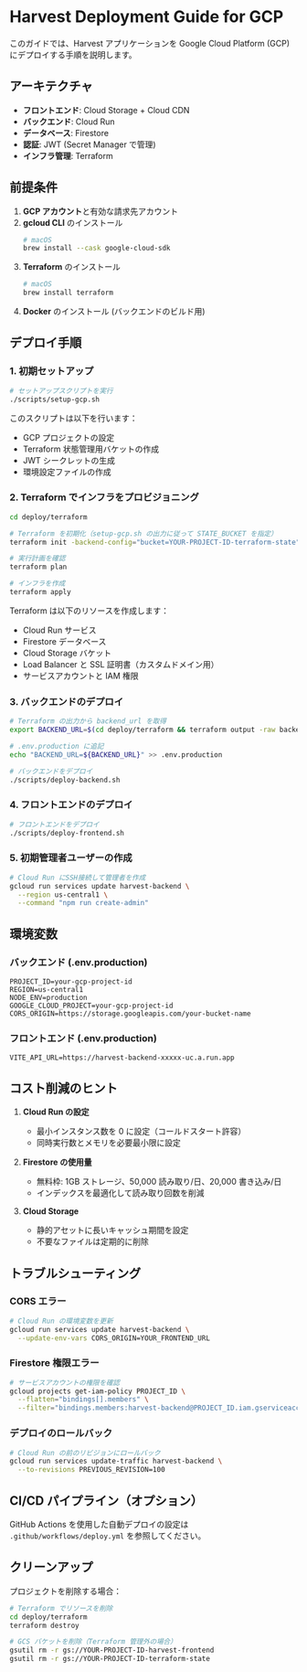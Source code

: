 # Harvest Deployment Guide for GCP

このガイドでは、Harvest アプリケーションを Google Cloud Platform (GCP) にデプロイする手順を説明します。

## アーキテクチャ

- **フロントエンド**: Cloud Storage + Cloud CDN
- **バックエンド**: Cloud Run
- **データベース**: Firestore
- **認証**: JWT (Secret Manager で管理)
- **インフラ管理**: Terraform

## 前提条件

1. **GCP アカウント**と有効な請求先アカウント
2. **gcloud CLI** のインストール
   ```bash
   # macOS
   brew install --cask google-cloud-sdk
   ```
3. **Terraform** のインストール
   ```bash
   # macOS
   brew install terraform
   ```
4. **Docker** のインストール (バックエンドのビルド用)

## デプロイ手順

### 1. 初期セットアップ

```bash
# セットアップスクリプトを実行
./scripts/setup-gcp.sh
```

このスクリプトは以下を行います：
- GCP プロジェクトの設定
- Terraform 状態管理用バケットの作成
- JWT シークレットの生成
- 環境設定ファイルの作成

### 2. Terraform でインフラをプロビジョニング

```bash
cd deploy/terraform

# Terraform を初期化（setup-gcp.sh の出力に従って STATE_BUCKET を指定）
terraform init -backend-config="bucket=YOUR-PROJECT-ID-terraform-state"

# 実行計画を確認
terraform plan

# インフラを作成
terraform apply
```

Terraform は以下のリソースを作成します：
- Cloud Run サービス
- Firestore データベース
- Cloud Storage バケット
- Load Balancer と SSL 証明書（カスタムドメイン用）
- サービスアカウントと IAM 権限

### 3. バックエンドのデプロイ

```bash
# Terraform の出力から backend_url を取得
export BACKEND_URL=$(cd deploy/terraform && terraform output -raw backend_url)

# .env.production に追記
echo "BACKEND_URL=${BACKEND_URL}" >> .env.production

# バックエンドをデプロイ
./scripts/deploy-backend.sh
```

### 4. フロントエンドのデプロイ

```bash
# フロントエンドをデプロイ
./scripts/deploy-frontend.sh
```

### 5. 初期管理者ユーザーの作成

```bash
# Cloud Run にSSH接続して管理者を作成
gcloud run services update harvest-backend \
  --region us-central1 \
  --command "npm run create-admin"
```

## 環境変数

### バックエンド (.env.production)
```env
PROJECT_ID=your-gcp-project-id
REGION=us-central1
NODE_ENV=production
GOOGLE_CLOUD_PROJECT=your-gcp-project-id
CORS_ORIGIN=https://storage.googleapis.com/your-bucket-name
```

### フロントエンド (.env.production)
```env
VITE_API_URL=https://harvest-backend-xxxxx-uc.a.run.app
```

## コスト削減のヒント

1. **Cloud Run の設定**
   - 最小インスタンス数を 0 に設定（コールドスタート許容）
   - 同時実行数とメモリを必要最小限に設定

2. **Firestore の使用量**
   - 無料枠: 1GB ストレージ、50,000 読み取り/日、20,000 書き込み/日
   - インデックスを最適化して読み取り回数を削減

3. **Cloud Storage**
   - 静的アセットに長いキャッシュ期間を設定
   - 不要なファイルは定期的に削除

## トラブルシューティング

### CORS エラー
```bash
# Cloud Run の環境変数を更新
gcloud run services update harvest-backend \
  --update-env-vars CORS_ORIGIN=YOUR_FRONTEND_URL
```

### Firestore 権限エラー
```bash
# サービスアカウントの権限を確認
gcloud projects get-iam-policy PROJECT_ID \
  --flatten="bindings[].members" \
  --filter="bindings.members:harvest-backend@PROJECT_ID.iam.gserviceaccount.com"
```

### デプロイのロールバック
```bash
# Cloud Run の前のリビジョンにロールバック
gcloud run services update-traffic harvest-backend \
  --to-revisions PREVIOUS_REVISION=100
```

## CI/CD パイプライン（オプション）

GitHub Actions を使用した自動デプロイの設定は `.github/workflows/deploy.yml` を参照してください。

## クリーンアップ

プロジェクトを削除する場合：

```bash
# Terraform でリソースを削除
cd deploy/terraform
terraform destroy

# GCS バケットを削除（Terraform 管理外の場合）
gsutil rm -r gs://YOUR-PROJECT-ID-harvest-frontend
gsutil rm -r gs://YOUR-PROJECT-ID-terraform-state
```